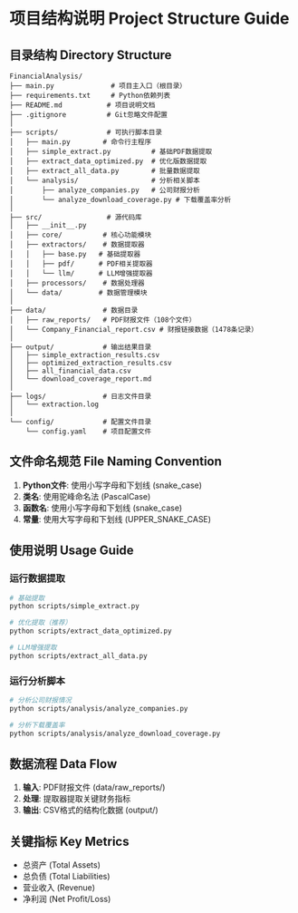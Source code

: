 # 项目结构说明 Project Structure Guide

## 目录结构 Directory Structure

```
FinancialAnalysis/
├── main.py              # 项目主入口（根目录）
├── requirements.txt     # Python依赖列表
├── README.md           # 项目说明文档
├── .gitignore          # Git忽略文件配置
│
├── scripts/            # 可执行脚本目录
│   ├── main.py        # 命令行主程序
│   ├── simple_extract.py          # 基础PDF数据提取
│   ├── extract_data_optimized.py  # 优化版数据提取
│   ├── extract_all_data.py        # 批量数据提取
│   └── analysis/                  # 分析相关脚本
│       ├── analyze_companies.py   # 公司财报分析
│       └── analyze_download_coverage.py # 下载覆盖率分析
│
├── src/                # 源代码库
│   ├── __init__.py
│   ├── core/          # 核心功能模块
│   ├── extractors/    # 数据提取器
│   │   ├── base.py   # 基础提取器
│   │   ├── pdf/      # PDF相关提取器
│   │   └── llm/      # LLM增强提取器
│   ├── processors/    # 数据处理器
│   └── data/         # 数据管理模块
│
├── data/              # 数据目录
│   ├── raw_reports/   # PDF财报文件（108个文件）
│   └── Company_Financial_report.csv # 财报链接数据（1478条记录）
│
├── output/            # 输出结果目录
│   ├── simple_extraction_results.csv
│   ├── optimized_extraction_results.csv
│   ├── all_financial_data.csv
│   └── download_coverage_report.md
│
├── logs/              # 日志文件目录
│   └── extraction.log
│
└── config/            # 配置文件目录
    └── config.yaml    # 项目配置文件
```

## 文件命名规范 File Naming Convention

1. **Python文件**: 使用小写字母和下划线 (snake_case)
2. **类名**: 使用驼峰命名法 (PascalCase)
3. **函数名**: 使用小写字母和下划线 (snake_case)
4. **常量**: 使用大写字母和下划线 (UPPER_SNAKE_CASE)

## 使用说明 Usage Guide

### 运行数据提取
```bash
# 基础提取
python scripts/simple_extract.py

# 优化提取（推荐）
python scripts/extract_data_optimized.py

# LLM增强提取
python scripts/extract_all_data.py
```

### 运行分析脚本
```bash
# 分析公司财报情况
python scripts/analysis/analyze_companies.py

# 分析下载覆盖率
python scripts/analysis/analyze_download_coverage.py
```

## 数据流程 Data Flow

1. **输入**: PDF财报文件 (data/raw_reports/)
2. **处理**: 提取器提取关键财务指标
3. **输出**: CSV格式的结构化数据 (output/)

## 关键指标 Key Metrics

- 总资产 (Total Assets)
- 总负债 (Total Liabilities)  
- 营业收入 (Revenue)
- 净利润 (Net Profit/Loss)